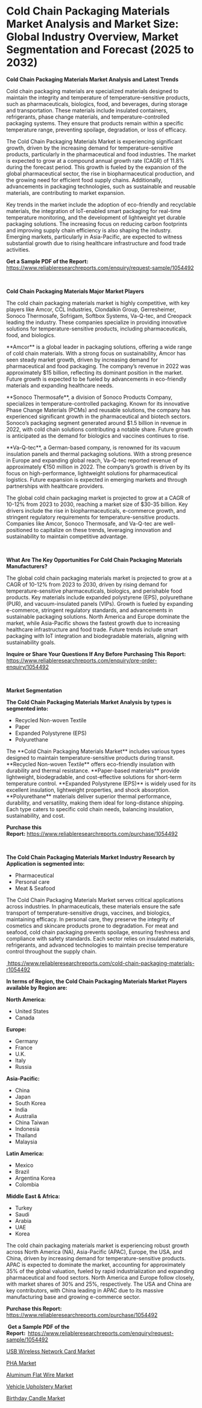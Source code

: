 <p><h1>Cold Chain Packaging Materials Market Analysis and Market Size: Global Industry Overview, Market Segmentation and Forecast (2025 to 2032)</h1></p><p><strong>Cold Chain Packaging Materials Market Analysis and Latest Trends</strong></p>
<p><p>Cold chain packaging materials are specialized materials designed to maintain the integrity and temperature of temperature-sensitive products, such as pharmaceuticals, biologics, food, and beverages, during storage and transportation. These materials include insulated containers, refrigerants, phase change materials, and temperature-controlled packaging systems. They ensure that products remain within a specific temperature range, preventing spoilage, degradation, or loss of efficacy.</p><p>The Cold Chain Packaging Materials Market is experiencing significant growth, driven by the increasing demand for temperature-sensitive products, particularly in the pharmaceutical and food industries. The market is expected to grow at a compound annual growth rate (CAGR) of 11.8% during the forecast period. This growth is fueled by the expansion of the global pharmaceutical sector, the rise in biopharmaceutical production, and the growing need for efficient food supply chains. Additionally, advancements in packaging technologies, such as sustainable and reusable materials, are contributing to market expansion.</p><p>Key trends in the market include the adoption of eco-friendly and recyclable materials, the integration of IoT-enabled smart packaging for real-time temperature monitoring, and the development of lightweight yet durable packaging solutions. The increasing focus on reducing carbon footprints and improving supply chain efficiency is also shaping the industry. Emerging markets, particularly in Asia-Pacific, are expected to witness substantial growth due to rising healthcare infrastructure and food trade activities.</p></p>
<p><strong>Get a Sample PDF of the Report:&nbsp;</strong> <a href="https://www.reliableresearchreports.com/enquiry/request-sample/1054492?utm_campaign=12&utm_medium=2&utm_source=Github&utm_content=ia&utm_term=25012025&utm_id=cold-chain-packaging-materials">https://www.reliableresearchreports.com/enquiry/request-sample/1054492</a></p>
<p>&nbsp;</p>
<p><strong>Cold Chain Packaging Materials Major Market Players</strong></p>
<p><p>The cold chain packaging materials market is highly competitive, with key players like Amcor, CCL Industries, Clondalkin Group, Gerresheimer, Sonoco Thermosafe, Sofrigam, Softbox Systems, Va-Q-tec, and Creopack leading the industry. These companies specialize in providing innovative solutions for temperature-sensitive products, including pharmaceuticals, food, and biologics.</p><p>**Amcor** is a global leader in packaging solutions, offering a wide range of cold chain materials. With a strong focus on sustainability, Amcor has seen steady market growth, driven by increasing demand for pharmaceutical and food packaging. The company’s revenue in 2022 was approximately $15 billion, reflecting its dominant position in the market. Future growth is expected to be fueled by advancements in eco-friendly materials and expanding healthcare needs.</p><p>**Sonoco Thermosafe**, a division of Sonoco Products Company, specializes in temperature-controlled packaging. Known for its innovative Phase Change Materials (PCMs) and reusable solutions, the company has experienced significant growth in the pharmaceutical and biotech sectors. Sonoco’s packaging segment generated around $1.5 billion in revenue in 2022, with cold chain solutions contributing a notable share. Future growth is anticipated as the demand for biologics and vaccines continues to rise.</p><p>**Va-Q-tec**, a German-based company, is renowned for its vacuum insulation panels and thermal packaging solutions. With a strong presence in Europe and expanding global reach, Va-Q-tec reported revenue of approximately €150 million in 2022. The company’s growth is driven by its focus on high-performance, lightweight solutions for pharmaceutical logistics. Future expansion is expected in emerging markets and through partnerships with healthcare providers.</p><p>The global cold chain packaging market is projected to grow at a CAGR of 10-12% from 2023 to 2030, reaching a market size of $30-35 billion. Key drivers include the rise in biopharmaceuticals, e-commerce growth, and stringent regulatory requirements for temperature-sensitive products. Companies like Amcor, Sonoco Thermosafe, and Va-Q-tec are well-positioned to capitalize on these trends, leveraging innovation and sustainability to maintain competitive advantage.</p></p>
<p>&nbsp;</p>
<p><strong>What Are The Key Opportunities For Cold Chain Packaging Materials Manufacturers?</strong></p>
<p><p>The global cold chain packaging materials market is projected to grow at a CAGR of 10-12% from 2023 to 2030, driven by rising demand for temperature-sensitive pharmaceuticals, biologics, and perishable food products. Key materials include expanded polystyrene (EPS), polyurethane (PUR), and vacuum-insulated panels (VIPs). Growth is fueled by expanding e-commerce, stringent regulatory standards, and advancements in sustainable packaging solutions. North America and Europe dominate the market, while Asia-Pacific shows the fastest growth due to increasing healthcare infrastructure and food trade. Future trends include smart packaging with IoT integration and biodegradable materials, aligning with sustainability goals.</p></p>
<p><strong>Inquire or Share Your Questions If Any Before Purchasing This Report:</strong> <a href="https://www.reliableresearchreports.com/enquiry/pre-order-enquiry/1054492?utm_campaign=12&utm_medium=2&utm_source=Github&utm_content=ia&utm_term=25012025&utm_id=cold-chain-packaging-materials">https://www.reliableresearchreports.com/enquiry/pre-order-enquiry/1054492</a></p>
<p>&nbsp;</p>
<p><strong>Market Segmentation</strong></p>
<p><strong>The Cold Chain Packaging Materials Market Analysis by types is segmented into:</strong></p>
<p><ul><li>Recycled Non-woven Textile</li><li>Paper</li><li>Expanded Polystyrene (EPS)</li><li>Polyurethane</li></ul></p>
<p><p>The **Cold Chain Packaging Materials Market** includes various types designed to maintain temperature-sensitive products during transit. **Recycled Non-woven Textile** offers eco-friendly insulation with durability and thermal resistance. **Paper-based materials** provide lightweight, biodegradable, and cost-effective solutions for short-term temperature control. **Expanded Polystyrene (EPS)** is widely used for its excellent insulation, lightweight properties, and shock absorption. **Polyurethane** materials deliver superior thermal performance, durability, and versatility, making them ideal for long-distance shipping. Each type caters to specific cold chain needs, balancing insulation, sustainability, and cost.</p></p>
<p><strong>Purchase this Report:&nbsp;</strong><a href="https://www.reliableresearchreports.com/purchase/1054492?utm_campaign=12&utm_medium=2&utm_source=Github&utm_content=ia&utm_term=25012025&utm_id=cold-chain-packaging-materials">https://www.reliableresearchreports.com/purchase/1054492</a></p>
<p>&nbsp;</p>
<p><strong>The Cold Chain Packaging Materials Market Industry Research by Application is segmented into:</strong></p>
<p><ul><li>Pharmaceutical</li><li>Personal care</li><li>Meat & Seafood</li></ul></p>
<p><p>The Cold Chain Packaging Materials Market serves critical applications across industries. In pharmaceuticals, these materials ensure the safe transport of temperature-sensitive drugs, vaccines, and biologics, maintaining efficacy. In personal care, they preserve the integrity of cosmetics and skincare products prone to degradation. For meat and seafood, cold chain packaging prevents spoilage, ensuring freshness and compliance with safety standards. Each sector relies on insulated materials, refrigerants, and advanced technologies to maintain precise temperature control throughout the supply chain.</p></p>
<p><a href="https://www.reliableresearchreports.com/cold-chain-packaging-materials-r1054492?utm_campaign=12&utm_medium=2&utm_source=Github&utm_content=ia&utm_term=25012025&utm_id=cold-chain-packaging-materials">&nbsp;https://www.reliableresearchreports.com/cold-chain-packaging-materials-r1054492</a></p>
<p><strong>In terms of Region, the Cold Chain Packaging Materials Market Players available by Region are:</strong></p>
<p>
    <p> <strong> North America: </strong>
        <ul>
            <li>United States</li>
            <li>Canada</li>
        </ul>
        </p> 
    <p> <strong> Europe: </strong>
        <ul>
            <li>Germany</li>
            <li>France</li>
            <li>U.K.</li>
            <li>Italy</li>
            <li>Russia</li>
        </ul>
        </p> 
    <p> <strong> Asia-Pacific: </strong>
        <ul>
            <li>China</li>
            <li>Japan</li>
            <li>South Korea</li>
            <li>India</li>
            <li>Australia</li>
            <li>China Taiwan</li>
            <li>Indonesia</li>
            <li>Thailand</li>
            <li>Malaysia</li>
        </ul>
        </p> 
    <p> <strong> Latin America: </strong>
        <ul>
            <li>Mexico</li>
            <li>Brazil</li>
            <li>Argentina Korea</li>
            <li>Colombia</li>
        </ul>
        </p> 
    <p> <strong> Middle East & Africa: </strong>
        <ul>
            <li>Turkey</li>
            <li>Saudi</li>
            <li>Arabia</li>
            <li>UAE</li>
            <li>Korea</li>
        </ul>
    </p>
    </p>
<p><p>The cold chain packaging materials market is experiencing robust growth across North America (NA), Asia-Pacific (APAC), Europe, the USA, and China, driven by increasing demand for temperature-sensitive products. APAC is expected to dominate the market, accounting for approximately 35% of the global valuation, fueled by rapid industrialization and expanding pharmaceutical and food sectors. North America and Europe follow closely, with market shares of 30% and 25%, respectively. The USA and China are key contributors, with China leading in APAC due to its massive manufacturing base and growing e-commerce sector.</p></p>
<p><strong>Purchase this Report: </strong><a href="https://www.reliableresearchreports.com/purchase/1054492?utm_campaign=12&utm_medium=2&utm_source=Github&utm_content=ia&utm_term=25012025&utm_id=cold-chain-packaging-materials">https://www.reliableresearchreports.com/purchase/1054492</a></p>
<p>&nbsp;<strong>Get a Sample PDF of the Report:&nbsp;&nbsp;</strong><a href="https://www.reliableresearchreports.com/enquiry/request-sample/1054492?utm_campaign=12&utm_medium=2&utm_source=Github&utm_content=ia&utm_term=25012025&utm_id=cold-chain-packaging-materials">https://www.reliableresearchreports.com/enquiry/request-sample/1054492</a></p>
<p><strong></strong></p>
<p><p><a href="https://www.linkedin.com/pulse/comprehensive-breakdown-usb-wireless-network-card-markets-b5jle?utm_campaign=12&utm_medium=2&utm_source=Github&utm_content=ia&utm_term=25012025&utm_id=cold-chain-packaging-materials">USB Wireless Network Card Market</a></p><p><a href="https://github.com/edacruz6/Market-Research-Report-List-1/blob/main/pha-market.md?utm_campaign=12&utm_medium=2&utm_source=Github&utm_content=ia&utm_term=25012025&utm_id=cold-chain-packaging-materials">PHA Market</a></p><p><a href="https://github.com/seanmcma708/Market-Research-Report-List-1/blob/main/aluminum-flat-wire-market.md?utm_campaign=12&utm_medium=2&utm_source=Github&utm_content=ia&utm_term=25012025&utm_id=cold-chain-packaging-materials">Aluminum Flat Wire Market</a></p><p><a href="https://www.linkedin.com/pulse/strategic-market-insights-navigating-global-vehicle-upholstery-1iupe?utm_campaign=12&utm_medium=2&utm_source=Github&utm_content=ia&utm_term=25012025&utm_id=cold-chain-packaging-materials">Vehicle Upholstery Market</a></p><p><a href="https://www.linkedin.com/pulse/birthday-candle-market-research-report-shows-impressive-growth-rfrvc?utm_campaign=12&utm_medium=2&utm_source=Github&utm_content=ia&utm_term=25012025&utm_id=cold-chain-packaging-materials">Birthday Candle Market</a></p></p>